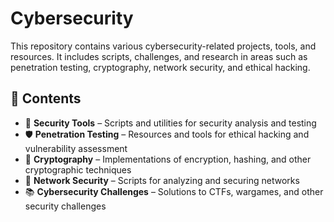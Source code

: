 # Cybersecurity  

This repository contains various cybersecurity-related projects, tools, and resources. It includes scripts, challenges, and research in areas such as penetration testing, cryptography, network security, and ethical hacking.  

## 📌 Contents  

- 🔐 **Security Tools** – Scripts and utilities for security analysis and testing  
- 🛡️ **Penetration Testing** – Resources and tools for ethical hacking and vulnerability assessment  
- 🔑 **Cryptography** – Implementations of encryption, hashing, and other cryptographic techniques  
- 📡 **Network Security** – Scripts for analyzing and securing networks  
- 📚 **Cybersecurity Challenges** – Solutions to CTFs, wargames, and other security challenges  
